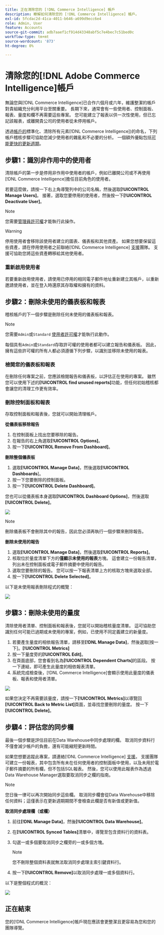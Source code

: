 ```yaml
---
title: 正在清除您的 [!DNL Commerce Intelligence] 帳戶
description: 瞭解如何清除您的 [!DNL Commerce Intelligence] 帳戶。
exl-id: 5fcdac2d-41ca-4011-b646-a699d9ecc6e4
role: Admin, User
feature: Accounts
source-git-commit: adb7aaef1cf914d43348abf5c7e4bec7c51bed0c
workflow-type: tm+mt
source-wordcount: '873'
ht-degree: 0%

---
```


# 清除您的[!DNL Adobe Commerce Intelligence]帳戶

無論您與[!DNL Commerce Intelligence]已合作六個月或六年，維護整潔的帳戶對貴組織充分利用平台至關重要。 長期下來，通常會有一些使用者、控制面板、報表、量度和欄不再需要這些專案。 您可能建立了報表以供一次性使用，但已忘記該報表，或離開貴公司的使用者從未停用帳戶。

透過[帳戶的](../best-practices/naming-elements.md)標準化、清除所有元素[!DNL Commerce Intelligence])的命名，下列帳戶稽核步驟可協助您減少使用者的雜亂和不必要的分析。 一個額外優點包括[可能更快的更新週期](../best-practices/reduce-update-cycle-time.md)。

## 步驟1：識別非作用中的使用者

清除帳戶的第一步是停用非作用中使用者的帳戶，例如已離開公司或不再使用[!DNL Commerce Intelligence]擔任目前角色的使用者。

若要這麼做，請按一下右上角導覽列中的公司名稱，然後選取&#x200B;**[!UICONTROL Manage Users]**。 接著，選取您要停用的使用者，然後按一下&#x200B;**[!UICONTROL Deactivate User]**。

>[!NOTE]
>
>您需要[管理員許可權](../administrator/user-management/user-management.md)才能執行此操作。

>[!WARNING]
>
>停用使用者會移除該使用者建立的圖表、儀表板和其他資產。 如果您想要保留這些資產，請在停用使用者之前聯絡[!DNL Commerce Intelligence] [支援](../guide-overview.md#Submitting-a-Support-Ticket)團隊。 支援可協助您將這些資產轉移給其他使用者。

### 重新啟用使用者

若要重新啟用使用者，請使用已停用的相同電子郵件地址重新建立其帳戶，以重新邀請使用者，並在登入時還原其存取權和擁有的資料。

## 步驟2：刪除未使用的儀表板和報表

稽核帳戶的下一個步驟是刪除任何未使用的儀表板和報表。

>[!NOTE]
>
>您需要`Admin`或`Standard` [使用者許可權](../administrator/user-management/user-management.md)才能執行此動作。

每個具有`Admin`或`Standard`存取許可權的使用者都可以建立報告和儀表板。 因此，擁有這些許可權的所有人都必須遵循下列步驟，以識別並移除未使用的報表。

### 檢閱您的儀表板和報表

在刪除任何專案之前，您應該檢閱報告和儀表板，以評估正在使用的專案。 雖然您可以使用下述的&#x200B;**[!UICONTROL find unused reports]**&#x200B;功能，但任何初始稽核都會讓您的清理工作更有效率。

### 刪除控制面板和報表

存取控制面板和報表後，您就可以開始清理帳戶。

**從儀表板移除報告**

1. 在控制面板上找出您要移除的報告。
1. 在報告的右上角選取&#x200B;**[!UICONTROL Options]**。
1. 按一下&#x200B;**[!UICONTROL Remove From Dashboard]**。

**刪除整個儀表板**

1. 選取&#x200B;**[!UICONTROL Manage Data]**，然後選取&#x200B;**[!UICONTROL Dashboards**]。
1. 按一下您要刪除的控制面板。
1. 按一下&#x200B;**[!UICONTROL Delete Dashboard]**。

您也可以從儀表板本身選取&#x200B;**[!UICONTROL Dashboard Options]**，然後選取&#x200B;**[!UICONTROL Delete]**。

![](../../mbi/assets/Delete_from_dashboard.png)

>[!NOTE]
>
>刪除儀表板不會刪除其中的報告，因此您必須再執行一個步驟來刪除報告。

**刪除未使用的報告**

1. 選取&#x200B;**[!UICONTROL Manage Data]**，然後選取&#x200B;**[!UICONTROL Reports]**。
1. 核取位於量度清單下方的&#x200B;**僅顯示未使用的報表**&#x200B;方塊。 這會建立一份報告清單，列出未在控制面板或電子郵件摘要中使用的報告。
1. 選取您要刪除的報告。 您可以按一下報表清單上方的核取方塊來選取全部。
1. 按一下&#x200B;**[!UICONTROL Delete Selected]**。

以下是未使用報表刪除程式的概覽：

![](../../mbi/assets/unused_reports.png)

## 步驟3：刪除未使用的量度

清除使用者清單、控制面板和報表後，您就可以開始稽核量度清單。 這可協助您識別任何可能已過期或未使用的專案，例如，已使用不同定義建立的新量度。

1. 若要產生量度的相依報告清單，請移至&#x200B;**[!DNL Manage Data]**，然後選取[按一下]。**[!UICONTROL Metrics]**
1. 按一下量度旁的&#x200B;**[!UICONTROL Edit]**。
1. 在頁面底部，您會看到名為&#x200B;**[!UICONTROL Dependent Charts]**&#x200B;的區段。 按一下連結，即可產生此量度的相依報表清單。
1. 系統完成檢查後，[!DNL Commerce Intelligence]會顯示使用此量度的儀表板、報表和使用者清單。

![](../../mbi/assets/report_dependecies.png)

如果您決定不再需要該量度，請按一下&#x200B;**[!UICONTROL Metrics]**&#x200B;以導覽回&#x200B;**[!UICONTROL Back to Metric List]**&#x200B;頁面，並尋找您要刪除的量度。 按一下&#x200B;**[!UICONTROL Delete]**。

## 步驟4：評估您的同步欄

最後一個步驟是評估目前在Data Warehouse中同步處理的欄。 取消同步資料行不僅會減少帳戶的負擔，還有可能縮短更新時間。

如果您想要追蹤此專案，請連絡[!DNL Commerce Intelligence] [支援](../guide-overview.md#Submitting-a-Support-Ticket)。 支援團隊可建立一份報表，其中包含所有未在任何使用者的控制面板中使用，以及未用於電子郵件摘要的所有欄，但不包括SQL報表。 然後，您可以使用此報表作為透過Data Warehouse Manager選取要取消同步之欄的指南。

>[!NOTE]
>
>您日後一律可以再次開始同步這些欄。 取消同步欄會從Data Warehouse中移除任何資料；這僅表示在更新週期期間不會檢查此欄是否有新值或更新值。

**取消同步處理欄（或欄）**

1. 前往&#x200B;**[!DNL Manage Data]**，然後&#x200B;**[!UICONTROL Data Warehouse]**。
1. 在&#x200B;**[!UICONTROL Synced Tables]**&#x200B;清單中，導覽至包含資料行的資料表。
1. 勾選一或多個要取消同步之欄旁的一或多個方塊。
   >[!NOTE]
   >
   >您不刪除整個資料表就無法取消同步處理主索引鍵資料行。

1. 按一下&#x200B;**[!UICONTROL Remove]**&#x200B;以取消同步處理一或多個資料行。

以下是整個程式的概況：

![](../../mbi/assets/drop_column.png)

## 正在結束

您的[!DNL Commerce Intelligence]帳戶現在應該會更整潔且更容易為您和您的團隊導覽。
